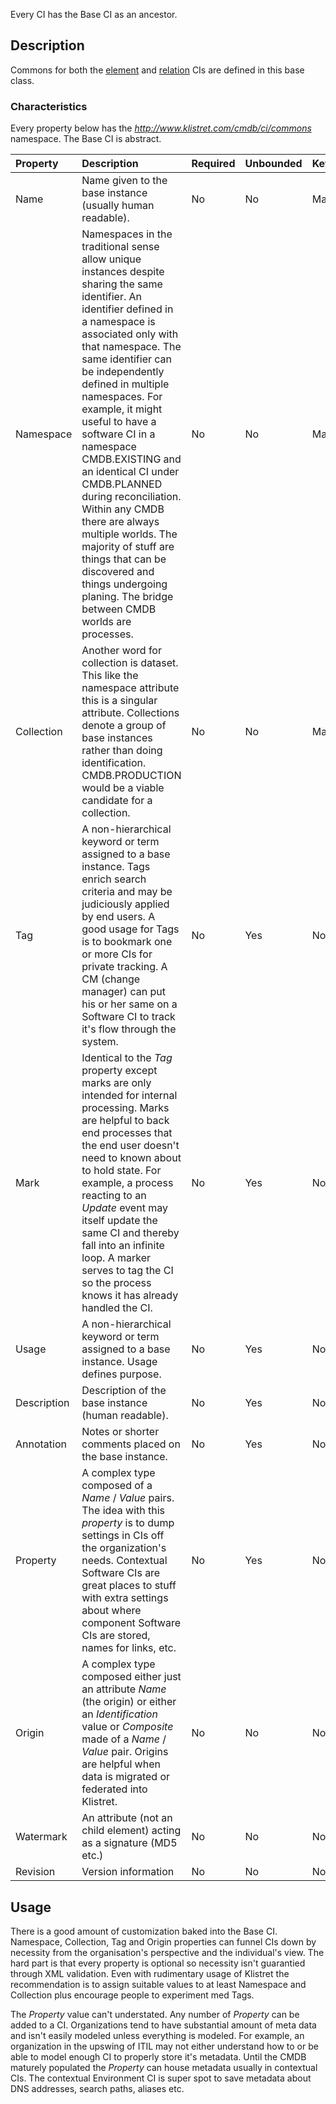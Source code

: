 Every CI has the Base CI as an ancestor.

## Description ##
Commons for both the [element](ElementCI.md) and [relation](RelationCI.md) CIs are defined in this base class.

### Characteristics ###
Every property below has the _http://www.klistret.com/cmdb/ci/commons_ namespace.  The Base CI is abstract.

| **Property** | **Description** | **Required** | **Unbounded** | **Key** | **Context** |
|:-------------|:----------------|:-------------|:--------------|:--------|:------------|
| Name | Name given to the base instance (usually human readable). | No | No | Maybe | Maybe |
| Namespace | Namespaces in the traditional sense allow unique instances despite sharing the same identifier. An identifier defined in a namespace is associated only with that namespace. The same identifier can be independently defined in multiple namespaces. For example, it might useful to have a software CI in a namespace CMDB.EXISTING and an identical CI under CMDB.PLANNED during reconciliation. Within any CMDB there are always multiple worlds. The majority of stuff are things that can be discovered and things undergoing planing. The bridge between CMDB worlds are processes. | No | No | Maybe | No |
| Collection | Another word for collection is dataset. This like the namespace attribute this is a singular attribute. Collections denote a group of base instances rather than doing identification. CMDB.PRODUCTION would be a viable candidate for a collection. | No | No | Maybe | No |
| Tag | A non-hierarchical keyword or term assigned to a base instance. Tags enrich search criteria and may be judiciously applied by end users. A good usage for Tags is to bookmark one or more CIs for private tracking. A CM (change manager) can put his or her same on a Software CI to track it's flow through the system. | No | Yes | No | No |
| Mark | Identical to the _Tag_ property except marks are only intended for internal processing.  Marks are helpful to back end processes that the end user doesn't need to known about to hold state.  For example, a process reacting to an _Update_ event may itself update the same CI and thereby fall into an infinite loop.  A marker serves to tag the CI so the process knows it has already handled the CI. | No | Yes | No | No |
| Usage | A non-hierarchical keyword or term assigned to a base instance. Usage defines purpose. | No | Yes | No | No |
| Description | Description of the base instance (human readable). | No | Yes | No | No |
| Annotation | Notes or shorter comments placed on the base instance. | No | Yes | No | No |
| Property | A complex type composed of a _Name_ / _Value_ pairs.  The idea with this _property_ is to dump settings in CIs off the organization's needs.  Contextual Software CIs are great places to stuff with extra settings about where component Software CIs are stored, names for links, etc. | No | Yes | No | No |
| Origin | A complex type composed either just an attribute _Name_ (the origin) or either an _Identification_ value or _Composite_ made of a _Name_ / _Value_ pair. Origins are helpful when data is migrated or federated into Klistret. | No | No | No | No |
| Watermark | An attribute (not an child element) acting as a signature (MD5 etc.) | No | No | No | No |
| Revision | Version information | No | No | No | No |

## Usage ##
There is a good amount of customization baked into the Base CI.  Namespace, Collection, Tag and Origin properties can funnel CIs down by necessity from the organisation's perspective and the individual's view.  The hard part is that every property is optional so necessity isn't guarantied through XML validation.  Even with rudimentary usage of Klistret the recommendation is to assign suitable values to at least Namespace and Collection plus encourage people to experiment med Tags.

The _Property_ value can't understated.  Any number of _Property_ can be added to a CI.  Organizations tend to have substantial amount of meta data and isn't easily modeled unless everything is modeled.  For example, an organization in the upswing of ITIL may not either understand how to or be able to model enough CI to properly store it's metadata.  Until the CMDB maturely populated the _Property_ can house metadata usually in contextual CIs.  The contextual Environment CI is super spot to save metadata about DNS addresses, search paths, aliases etc.